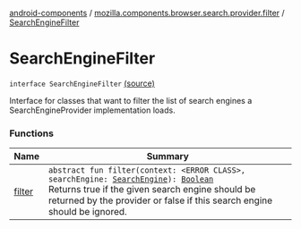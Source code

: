 [android-components](../../index.md) / [mozilla.components.browser.search.provider.filter](../index.md) / [SearchEngineFilter](./index.md)

# SearchEngineFilter

`interface SearchEngineFilter` [(source)](https://github.com/mozilla-mobile/android-components/blob/master/components/browser/search/src/main/java/mozilla/components/browser/search/provider/filter/SearchEngineFilter.kt#L14)

Interface for classes that want to filter the list of search engines a SearchEngineProvider
implementation loads.

### Functions

| Name | Summary |
|---|---|
| [filter](filter.md) | `abstract fun filter(context: <ERROR CLASS>, searchEngine: `[`SearchEngine`](../../mozilla.components.browser.search/-search-engine/index.md)`): `[`Boolean`](https://kotlinlang.org/api/latest/jvm/stdlib/kotlin/-boolean/index.html)<br>Returns true if the given search engine should be returned by the provider or false if this search engine should be ignored. |
